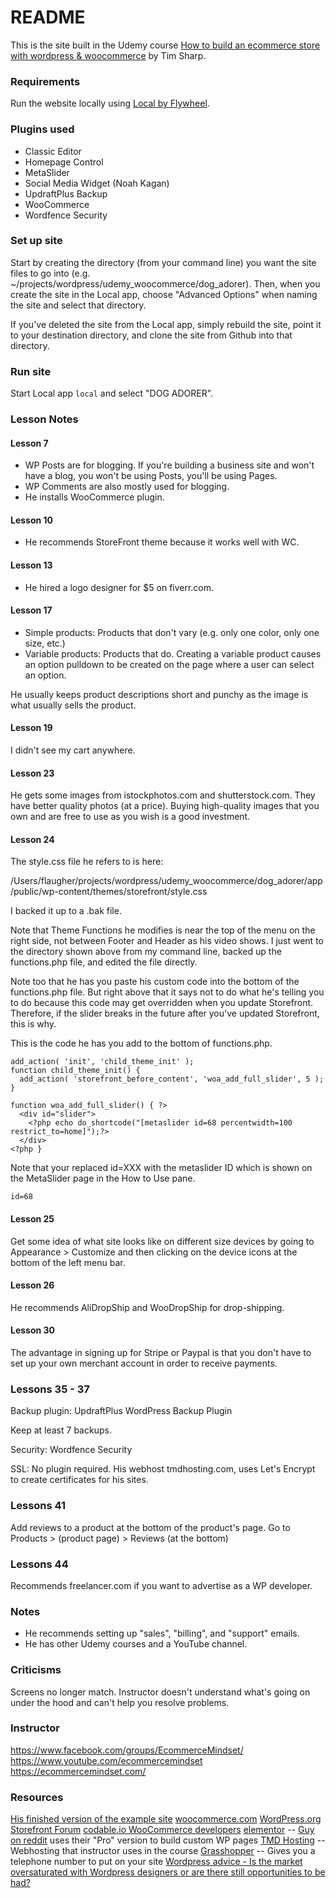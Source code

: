 # README

This is the site built in the Udemy course [How to build an ecommerce store with wordpress & woocommerce](https://www.udemy.com/course/how-to-build-an-ecommerce-store-with-wordpress-woocommerce/) by Tim Sharp.

### Requirements

Run the website locally using [Local by Flywheel](https://localbyflywheel.com).

### Plugins used

- Classic Editor
- Homepage Control
- MetaSlider
- Social Media Widget (Noah Kagan)
- UpdraftPlus Backup
- WooCommerce
- Wordfence Security

### Set up site

Start by creating the directory (from your command line) you want the site files to go into (e.g. ~/projects/wordpress/udemy_woocommerce/dog_adorer).  Then, when you create the site in the Local app, choose "Advanced Options" when naming the site and select that directory.

If you've deleted the site from the Local app, simply rebuild the site, point it to your destination directory, and clone the site from Github into that directory.

### Run site

Start Local app ```local``` and select "DOG ADORER".

### Lesson Notes

#### Lesson 7

- WP Posts are for blogging.  If you're building a business site and won't have a blog, you won't be using Posts, you'll be using Pages.
- WP Comments are also mostly used for blogging.
- He installs WooCommerce plugin.

#### Lesson 10

- He recommends StoreFront theme because it works well with WC.

#### Lesson 13

- He hired a logo designer for $5 on fiverr.com.

#### Lesson 17

- Simple products: Products that don't vary (e.g. only one color, only one size, etc.)
- Variable products: Products that do.  Creating a variable product causes an option pulldown to be created on the page where a user can select an option.

He usually keeps product descriptions short and punchy as the image is what usually sells the product.

#### Lesson 19

I didn't see my cart anywhere.

#### Lesson 23

He gets some images from istockphotos.com and shutterstock.com.  They have better quality photos (at a price).
Buying high-quality images that you own and are free to use as you wish is a good investment.

#### Lesson 24

The style.css file he refers to is here:

  /Users/flaugher/projects/wordpress/udemy_woocommerce/dog_adorer/app/public/wp-content/themes/storefront/style.css

I backed it up to a .bak file.

Note that Theme Functions he modifies is near the top of the menu on the right side, not between Footer and Header as his video shows.  I just went to the directory shown above from my command line, backed up the functions.php file, and edited the file directly.

Note too that he has you paste his custom code into the bottom of the functions.php file.  But right above that it says not to do what he's telling you to do because this code may get overridden when you update Storefront.  Therefore, if the slider breaks in the future after you've updated Storefront, this is why.

This is the code he has you add to the bottom of functions.php.

    add_action( 'init', 'child_theme_init' );
    function child_theme_init() {
      add_action( 'storefront_before_content', 'woa_add_full_slider', 5 );
    }

    function woa_add_full_slider() { ?>
      <div id="slider">
        <?php echo do_shortcode("[metaslider id=68 percentwidth=100 restrict_to=home]");?>
      </div>
    <?php }

Note that your replaced id=XXX with the metaslider ID which is shown on the MetaSlider page in the How to Use pane.

    id=68

#### Lesson 25

Get some idea of what site looks like on different size devices by going to Appearance > Customize and then clicking on the device icons at the bottom of the left menu bar.

#### Lesson 26

He recommends AliDropShip and WooDropShip for drop-shipping.

#### Lesson 30

The advantage in signing up for Stripe or Paypal is that you don't have to set up your own merchant account in order to receive payments.

### Lessons 35 - 37

Backup plugin:
UpdraftPlus WordPress Backup Plugin

Keep at least 7 backups.

Security:
Wordfence Security

SSL:
No plugin required.
His webhost tmdhosting.com, uses Let's Encrypt to create certificates for his sites.

### Lessons 41

Add reviews to a product at the bottom of the product's page.  Go to Products > (product page) > Reviews (at the bottom)

### Lessons 44

Recommends freelancer.com if you want to advertise as a WP developer.


### Notes

- He recommends setting up "sales", "billing", and "support" emails.
- He has other Udemy courses and a YouTube channel.

### Criticisms

Screens no longer match.
Instructor doesn't understand what's going on under the hood and can't help you resolve problems.

### Instructor
https://www.facebook.com/groups/EcommerceMindset/
https://www.youtube.com/ecommercemindset
https://ecommercemindset.com/

### Resources

[His finished version of the example site](https://dog-adorer.com)
[woocommerce.com](https://woocommerce.com/)
[WordPress.org Storefront Forum](https://wordpress.org/support/theme/storefront/)
[codable.io WooCommerce developers](https://codeable.io/developers/woocommerce/)
[elementor](https://elementor.com/) -- [Guy on reddit](https://www.reddit.com/r/woocommerce/comments/excw63/does_woocommerce_include_a_cart_feature_by_default/) uses their "Pro" version to build custom WP pages
[TMD Hosting](https://www.tmdhosting.com/) -- Webhosting that instructor uses in the course
[Grasshopper](https://grasshopper.com/) -- Gives you a telephone number to put on your site
[Wordpress advice - Is the market oversaturated with Wordpress designers or are there still opportunities to be had?](https://www.reddit.com/r/digitalnomad/comments/bxrdau/wordpress_advice_is_the_market_oversaturated_with/)
